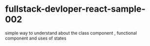# fullstack-devloper-react-sample-002
simple way to understand about the class component , functional component  and  uses of states

